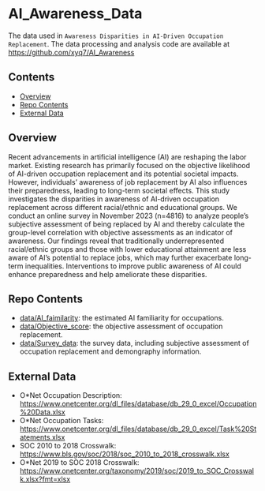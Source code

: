 # AI_Awareness_Data
The data used in `Awareness Disparities in AI-Driven Occupation Replacement`.
The data processing and analysis code are available at https://github.com/xyq7/AI_Awareness
## Contents
- [Overview](#overview)
- [Repo Contents](#repo-contents)
- [External Data](#external-data)

## Overview
Recent advancements in artificial intelligence (AI) are reshaping the labor market. 
Existing research has primarily focused on the objective likelihood of AI-driven occupation
replacement and its potential societal impacts. 
However, individuals’ awareness of job replacement by AI also influences their preparedness, leading to long-term societal effects.
This study investigates the disparities in awareness of AI-driven occupation replacement across 
different racial/ethnic and educational groups.
We conduct an online survey in November 2023 (n=4816) to analyze people’s subjective assessment of being replaced by AI and thereby calculate the group-level correlation with objective assessments as an indicator of awareness.
Our findings reveal that traditionally underrepresented racial/ethnic groups and those with lower educational attainment are less aware of AI’s potential to replace jobs, which may further exacerbate long-term inequalities. Interventions to improve public awareness of AI could enhance preparedness and help ameliorate these disparities.

## Repo Contents
- [data/AI_faimilarity](./data/AI_faimilarity.xlsx): the estimated AI familiarity for occupations.
- [data/Objective_score](./data/Objective_score.xlsx): the objective assessment of occupation replacement.
- [data/Survey_data](./data/Survey_data.csv): the survey data, including subjective assessment of occupation replacement and demongraphy information.



## External Data

- O*Net Occupation Description: https://www.onetcenter.org/dl_files/database/db_29_0_excel/Occupation%20Data.xlsx
- O*Net Occupation Tasks: https://www.onetcenter.org/dl_files/database/db_29_0_excel/Task%20Statements.xlsx
- SOC 2010 to 2018 Crosswalk: https://www.bls.gov/soc/2018/soc_2010_to_2018_crosswalk.xlsx
- O*Net 2019 to SOC 2018 Crosswalk: https://www.onetcenter.org/taxonomy/2019/soc/2019_to_SOC_Crosswalk.xlsx?fmt=xlsx